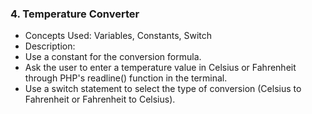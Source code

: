 ### 4. Temperature Converter
* Concepts Used: Variables, Constants, Switch
* Description:
* Use a constant for the conversion formula.
* Ask the user to enter a temperature value in Celsius or Fahrenheit through PHP's readline() function in the terminal.
* Use a switch statement to select the type of conversion (Celsius to Fahrenheit or Fahrenheit to Celsius).